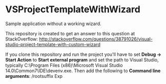 # VSProjectTemplateWithWizard
Sample application without a working wizard.

This repository is created to get an answer to this question at StackOverflow: http://stackoverflow.com/questions/38791026/visual-studio-project-template-with-custom-wizard

If you clone this repository and run the project you'll have to set **Debug -> Start Action** to **Start external program** and set the path to Visual Studio, typically C:\Program Files (x86)\Microsoft Visual Studio 14.0\Common7\IDE\devenv.exe. Then add the following to **Command line arguments**: /rootsuffix Exp
